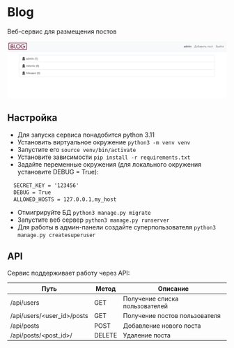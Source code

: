 # Blog

Веб-сервис для размещения постов   

![](img/preview.png)

## Настройка

 - Для запуска сервиса понадобится python 3.11
 - Установить виртуальное окружение `python3 -m venv venv`
 - Запустите его `source venv/bin/activate`
 - Установите зависимости `pip install -r requirements.txt`
 - Задайте переменные окружения (для локального окружения установите DEBUG = True):
```shell
  SECRET_KEY = '123456'
  DEBUG = True
  ALLOWED_HOSTS = 127.0.0.1,my_host
```
- Отмигрируйте БД `python3 manage.py migrate`
- Запустите веб сервер `python3 manage.py runserver`
- Для работы в админ-панели создайте суперпользователя `python3 manage.py createsuperuser`

## API

Сервис поддерживает работу через API:
  
| Путь                       | Метод  | Описание                       |
|----------------------------|--------|--------------------------------|
| /api/users                 | GET    | Получение списка пользователей |
| /api/users/<user_id>/posts | GET    | Получение постов пользователя  |
| /api/posts                 | POST   | Добавление нового поста        |
| /api/posts/<post_id>/      | DELETE | Удаление поста                 |

